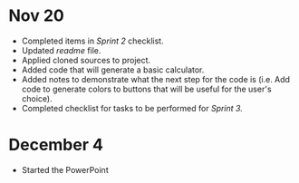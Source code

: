 # Nov 20
* Completed items in _Sprint 2_ checklist. 
* Updated _readme_ file. 
* Applied cloned sources to project.
* Added code that will generate a basic calculator.
* Added notes to demonstrate what the next step for the code is (i.e. Add code to generate colors to buttons that will be useful for the user's choice).
* Completed checklist for tasks to be performed for _Sprint 3._
# December 4
* Started the PowerPoint

